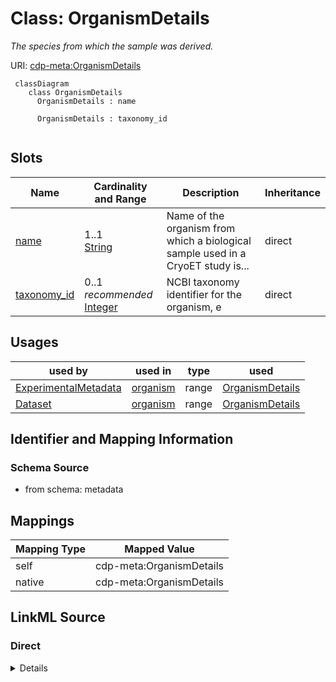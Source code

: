 # Class: OrganismDetails


_The species from which the sample was derived._





URI: [cdp-meta:OrganismDetails](metadataOrganismDetails)




```mermaid
 classDiagram
    class OrganismDetails
      OrganismDetails : name

      OrganismDetails : taxonomy_id


```




<!-- no inheritance hierarchy -->


## Slots

| Name | Cardinality and Range | Description | Inheritance |
| ---  | --- | --- | --- |
| [name](name.md) | 1..1 <br/> [String](String.md) | Name of the organism from which a biological sample used in a CryoET study is... | direct |
| [taxonomy_id](taxonomy_id.md) | 0..1 _recommended_ <br/> [Integer](Integer.md) | NCBI taxonomy identifier for the organism, e | direct |





## Usages

| used by | used in | type | used |
| ---  | --- | --- | --- |
| [ExperimentalMetadata](ExperimentalMetadata.md) | [organism](organism.md) | range | [OrganismDetails](OrganismDetails.md) |
| [Dataset](Dataset.md) | [organism](organism.md) | range | [OrganismDetails](OrganismDetails.md) |






## Identifier and Mapping Information







### Schema Source


* from schema: metadata





## Mappings

| Mapping Type | Mapped Value |
| ---  | ---  |
| self | cdp-meta:OrganismDetails |
| native | cdp-meta:OrganismDetails |





## LinkML Source

<!-- TODO: investigate https://stackoverflow.com/questions/37606292/how-to-create-tabbed-code-blocks-in-mkdocs-or-sphinx -->

### Direct

<details>
```yaml
name: OrganismDetails
description: The species from which the sample was derived.
from_schema: metadata
attributes:
  name:
    name: name
    description: Name of the organism from which a biological sample used in a CryoET
      study is derived from, e.g. homo sapiens.
    from_schema: metadata
    exact_mappings:
    - cdp-common:organism_name
    alias: name
    owner: OrganismDetails
    domain_of:
    - Author
    - OrganismDetails
    - TissueDetails
    - CellType
    - CellStrain
    - CellComponent
    - AnnotationObject
    range: string
    required: true
    inlined: true
    inlined_as_list: true
  taxonomy_id:
    name: taxonomy_id
    description: NCBI taxonomy identifier for the organism, e.g. 9606
    from_schema: metadata
    exact_mappings:
    - cdp-common:organism_taxid
    rank: 1000
    alias: taxonomy_id
    owner: OrganismDetails
    domain_of:
    - OrganismDetails
    range: integer
    recommended: true
    inlined: true
    inlined_as_list: true
    minimum_value: 1

```
</details>

### Induced

<details>
```yaml
name: OrganismDetails
description: The species from which the sample was derived.
from_schema: metadata
attributes:
  name:
    name: name
    description: Name of the organism from which a biological sample used in a CryoET
      study is derived from, e.g. homo sapiens.
    from_schema: metadata
    exact_mappings:
    - cdp-common:organism_name
    alias: name
    owner: OrganismDetails
    domain_of:
    - Author
    - OrganismDetails
    - TissueDetails
    - CellType
    - CellStrain
    - CellComponent
    - AnnotationObject
    range: string
    required: true
    inlined: true
    inlined_as_list: true
  taxonomy_id:
    name: taxonomy_id
    description: NCBI taxonomy identifier for the organism, e.g. 9606
    from_schema: metadata
    exact_mappings:
    - cdp-common:organism_taxid
    rank: 1000
    alias: taxonomy_id
    owner: OrganismDetails
    domain_of:
    - OrganismDetails
    range: integer
    recommended: true
    inlined: true
    inlined_as_list: true
    minimum_value: 1

```
</details>
